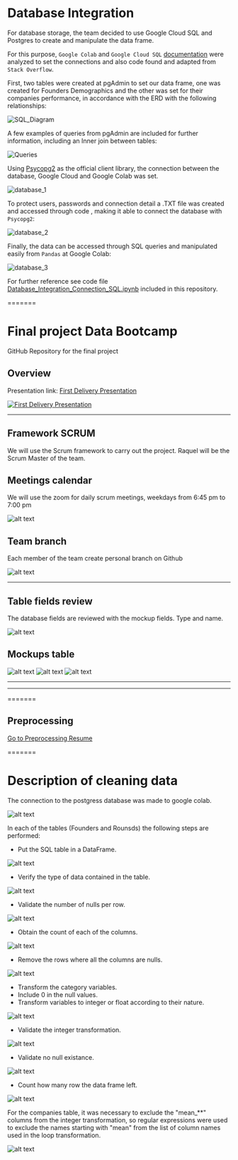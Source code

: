 # Database Integration 

For database storage, the team decided to use Google Cloud SQL and Postgres to create and manipulate the data frame.

For this purpose, `Google Colab` and `Google Cloud SQL` [documentation](https://cloud.google.com/sql?utm_source=google&utm_medium=cpc&utm_campaign=latam-MX-all-es-dr-BKWS-all-all-trial-p-dr-1009897-LUAC0015906&utm_content=text-ad-none-any-DEV_c-CRE_536282977853-ADGP_Hybrid%20%7C%20BKWS%20-%20PHR%20%7C%20Txt%20~%20Databases_SQL-KWID_43700065338783015-kwd-1394586267078&utm_term=KW_sql%20google-ST_SQL%20Google&gclid=CjwKCAiAm7OMBhAQEiwArvGi3BeqrWxq0BMSJV2Nyq7-i0oiingXdsJU1NAEy7h6d5eDB4yop3ELkRoC2oUQAvD_BwE&gclsrc=aw.ds) were analyzed to set the connections and also code found and adapted from `Stack Overflow`. 

First, two tables were created at pgAdmin to set our data frame, one was created for Founders Demographics and the other was set for their companies performance, in accordance with the ERD with the following relationships: 

![SQL_Diagram](./Resources/EDR.png)

A few examples of queries from pgAdmin are included for further information, including an Inner join between tables:

![Queries](./Resources/Queries.png)

Using [Psycopg2](https://www.psycopg.org/docs/) as the official client library, the connection between the database, Google Cloud and Google Colab was set.  

![database_1](./Resources/database_1.png)

To protect users, passwords and connection detail a .TXT file was created and accessed through code , making it able to connect the database with   `Psycopg2`:

![database_2](./Resources/database_2.png)

Finally, the data can be accessed through SQL queries and manipulated easily from `Pandas` at Google Colab:

![database_3](./Resources/database_3.png)

For further reference see code file [Database_Integration_Connection_SQL.ipynb](/Database_Integration_Connection_SQL.ipynb) included in this repository.

=======
# Final project Data Bootcamp

GitHub Repository for the final project

## Overview

Presentation link:
[First Delivery Presentation](https://docs.google.com/presentation/d/1K-likYbv1rm9tx0FUCvtPsFVDtoFoNSIyFht_ey9abI/edit?usp=sharing)

[![First Delivery Presentation](./Resources/presentation.png)](https://docs.google.com/presentation/d/1K-likYbv1rm9tx0FUCvtPsFVDtoFoNSIyFht_ey9abI/edit?usp=sharing)

__________

## Framework SCRUM

We will use the Scrum framework to carry out the project. Raquel will be the Scrum Master of the team.

## Meetings calendar

We will use the zoom for daily scrum meetings, weekdays from 6:45 pm to 7:00 pm


![alt text](Resources/meeting.png)

## Team branch

Each member of the team create personal branch on Github

![alt text](Resources/branch.png)

______________

## Table fields review

The database fields are reviewed with the mockup fields. Type and name.

![alt text](Resources/review1.png)

## Mockups table

![alt text](Resources/mockupdb1.png)
![alt text](Resources/mockupdb2.png)
![alt text](Resources/mockupdb3.png)

_______________
_______________

=======
## Preprocessing

[Go to Preprocessing Resume](Preprocessing.md)

=======
# Description of cleaning data
The connection to the postgress database was made to google colab.

![alt text](Resources/1.png)

In each of the tables (Founders and Rounsds) the following steps are performed:

- Put the SQL table in a DataFrame.

![alt text](Resources/2.png)

- Verify the type of data contained in the table.

![alt text](Resources/3.png)

- Validate the number of nulls per row.

![alt text](Resources/4.png)

- Obtain the count of each of the columns.

![alt text](Resources/5.png)

- Remove the rows where all the columns are nulls.

![alt text](Resources/6.png)

- Transform the category variables.
- Include 0 in the null values.
- Transform variables to integer or float according to their nature.

![alt text](Resources/7.png)

- Validate the integer transformation.

![alt text](Resources/8.png)

- Validate no null existance.

![alt text](Resources/9.png)

- Count how many row the data frame left.

![alt text](Resources/10.png)

For the companies table, it was necessary to exclude the "mean_**" columns from the integer transformation, so regular expressions were used to exclude the names starting with "mean" from the list of column names used in the loop transformation. 

![alt text](Resources/11.png)

